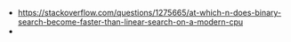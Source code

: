 
- https://stackoverflow.com/questions/1275665/at-which-n-does-binary-search-become-faster-than-linear-search-on-a-modern-cpu
- 
